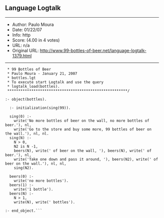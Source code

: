 
## Language Logtalk ##
---
- Author: Paulo Moura
- Date: 01/22/07
- Info: http
- Score:  (4.00 in 4 votes)
- URL: n/a
- Original URL: http://www.99-bottles-of-beer.net/language-logtalk-1379.html
---

```/*******************************************************
 * 99 Bottles of Beer
 * Paulo Moura - January 21, 2007
 * bottles.lgt
 * To execute start Logtalk and use the query
 * logtalk_load(bottles).
 *******************************************************/

:- object(bottles).

  :- initialization(sing(99)).

  sing(0) :-
    write('No more bottles of beer on the wall, no more bottles of beer.'), nl,
    write('Go to the store and buy some more, 99 bottles of beer on the wall.'), nl, nl.
  sing(N) :-
    N > 0,
    N2 is N -1,
    beers(N), write(' of beer on the wall, '), beers(N), write(' of beer.'), nl,
    write('Take one down and pass it around, '), beers(N2), write(' of beer on the wall.'), nl, nl,
    sing(N2).

  beers(0) :-
    write('no more bottles').
  beers(1) :-
    write('1 bottle').
  beers(N) :-
    N > 1,
    write(N), write(' bottles').

:- end_object.```
